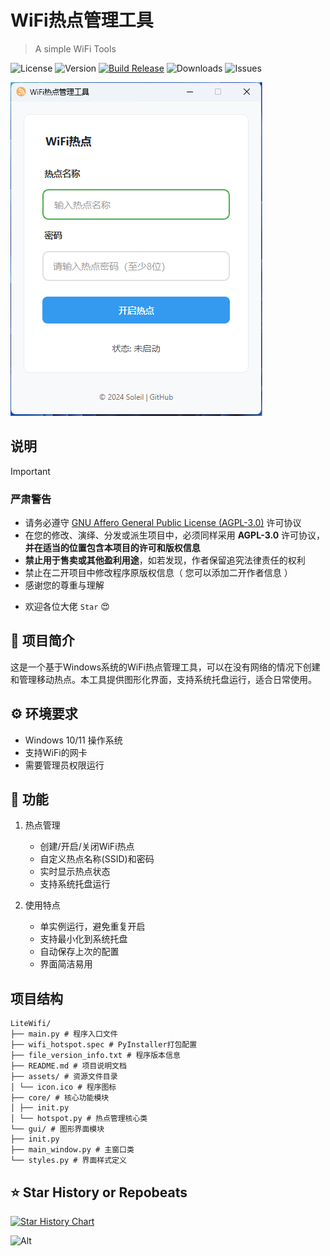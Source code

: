 # WiFi热点管理工具

> A simple WiFi Tools

![License](https://img.shields.io/github/license/GalacticDevOps/LiteWifi)
![Version](https://img.shields.io/github/v/release/GalacticDevOps/LiteWifi)
[![Build Release](https://github.com/GalacticDevOps/LiteWifi/actions/workflows/release.yml/badge.svg)](https://github.com/GalacticDevOps/LiteWifi/actions/workflows/release.yml)
![Downloads](https://img.shields.io/github/downloads/GalacticDevOps/LiteWifi/latest/total.svg)
![Issues](https://img.shields.io/github/issues/GalacticDevOps/LiteWifi)

![main](/screenshots/LiteWifi.png)

## 说明

> [!IMPORTANT]
>
> ### 严肃警告
>
> - 请务必遵守 [GNU Affero General Public License (AGPL-3.0)](https://www.gnu.org/licenses/agpl-3.0.html) 许可协议
> - 在您的修改、演绎、分发或派生项目中，必须同样采用 **AGPL-3.0** 许可协议，**并在适当的位置包含本项目的许可和版权信息**
> - **禁止用于售卖或其他盈利用途**，如若发现，作者保留追究法律责任的权利
> - 禁止在二开项目中修改程序原版权信息（ 您可以添加二开作者信息 ）
> - 感谢您的尊重与理解

- 欢迎各位大佬 `Star` 😍

## 👀 项目简介

这是一个基于Windows系统的WiFi热点管理工具，可以在没有网络的情况下创建和管理移动热点。本工具提供图形化界面，支持系统托盘运行，适合日常使用。

## ⚙️ 环境要求
- Windows 10/11 操作系统
- 支持WiFi的网卡
- 需要管理员权限运行

## 🎉 功能
1. 热点管理
   - 创建/开启/关闭WiFi热点
   - 自定义热点名称(SSID)和密码
   - 实时显示热点状态
   - 支持系统托盘运行

2. 使用特点
   - 单实例运行，避免重复开启
   - 支持最小化到系统托盘
   - 自动保存上次的配置
   - 界面简洁易用

## 项目结构
```
LiteWifi/
├── main.py # 程序入口文件
├── wifi_hotspot.spec # PyInstaller打包配置
├── file_version_info.txt # 程序版本信息
├── README.md # 项目说明文档
├── assets/ # 资源文件目录
│ └── icon.ico # 程序图标
├── core/ # 核心功能模块
│ ├── init.py
│ └── hotspot.py # 热点管理核心类
└── gui/ # 图形界面模块
├── init.py
├── main_window.py # 主窗口类
└── styles.py # 界面样式定义
```

## ⭐ Star History or Repobeats

[![Star History Chart](https://api.star-history.com/svg?repos=GalacticDevOps/LiteWifi&type=Date)](https://star-history.com/#GalacticDevOps/LiteWifi&Date)

![Alt](https://repobeats.axiom.co/api/embed/d4c58f313a27ceb4de3045282b9cfd89eb6081c3.svg "Repobeats analytics image")
